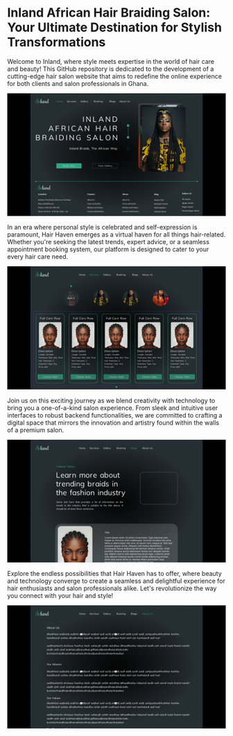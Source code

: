 # Inland African Hair Braiding Salon: Your Ultimate Destination for Stylish Transformations

Welcome to Inland, where style meets expertise in the world of hair care and beauty! This GitHub repository is dedicated to the development of a cutting-edge hair salon website that aims to redefine the online experience for both clients and salon professionals in Ghana.

<img src="img/Screenshot (4).png">

In an era where personal style is celebrated and self-expression is paramount, Hair Haven emerges as a virtual haven for all things hair-related. Whether you're seeking the latest trends, expert advice, or a seamless appointment booking system, our platform is designed to cater to your every hair care need.

<img src="img/Screenshot (5).png">

Join us on this exciting journey as we blend creativity with technology to bring you a one-of-a-kind salon experience. From sleek and intuitive user interfaces to robust backend functionalities, we are committed to crafting a digital space that mirrors the innovation and artistry found within the walls of a premium salon.

<img src="img/Screenshot (6).png">

Explore the endless possibilities that Hair Haven has to offer, where beauty and technology converge to create a seamless and delightful experience for hair enthusiasts and salon professionals alike. Let's revolutionize the way you connect with your hair and style!

<img src="img/Screenshot (7).png">
